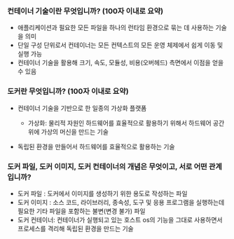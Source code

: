 ### 컨테이너 기술이란 무엇입니까? (100자 이내로 요약)
* 애플리케이션과 필요한 모든 파일을 하나의 런타임 환경으로 묶는 데 사용하는 기술을 의미
* 단일 구성 단위로서 컨테이너는 모든 컨텍스트의 모든 운영 체제에서 쉽게 이동 및 실행 가능
* 컨테이너 기술을 활용해 크기, 속도, 모듈성, 비용(오버헤드) 측면에서 이점을 얻을 수 있음

### 도커란 무엇입니까? (100자 이내로 요약)
* 컨테이너 기술을 기반으로 한 일종의 가상화 플랫폼
    * 가상화: 물리적 자원인 하드웨어를 효율적으로 활용하기 위해서 하드웨어 공간 위에 가상의 머신을 만드는 기술
    
* 독립된 환경을 만들어서 하드웨어를 효율적으로 활용하는 기술

### 도커 파일, 도커 이미지, 도커 컨테이너의 개념은 무엇이고, 서로 어떤 관계입니까?
* 도커 파일 : 도커에서 이미지를 생성하기 위한 용도로 작성하는 파일
* 도커 이미지 : 소스 코드, 라이브러리, 종속성, 도구 및 응용 프로그램을 실행하는데 필요한 기타 파일을 포함하는 불변(변경 불가) 파일
* 도커 컨테이너: 컨테이너가 실행되고 있는 호스트 os의 기능을 그대로 사용하면서 프로세스를 격리해 독립된 환경을 만드는 기술
